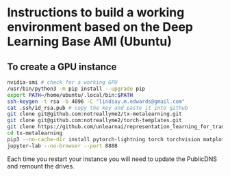 # Instructions to build a working environment based on the Deep Learning Base AMI (Ubuntu)

## To create a GPU instance


```bash
nvidia-smi # check for a working GPU
/usr/bin/python3 -m pip install --upgrade pip
export PATH=/home/ubuntu/.local/bin:$PATH
ssh-keygen -t rsa -b 4096 -C "lindsay.m.edwards@gmail.com"
cat .ssh/id_rsa.pub # copy the key and paste it into github
git clone git@github.com:notreallyme2/tx-metalearning.git
git clone git@github.com:notreallyme2/torch-templates.git
git clone https://github.com/unlearnai/representation_learning_for_transcriptomics.git
cd tx-metalearning
pip3 --no-cache-dir install pytorch-lightning torch torchvision matplotlib jupyter jupyterlab
jupyter-lab --no-browser --port 8888
```

Each time you restart your instance you will need to update the PublicDNS and remount the drives.